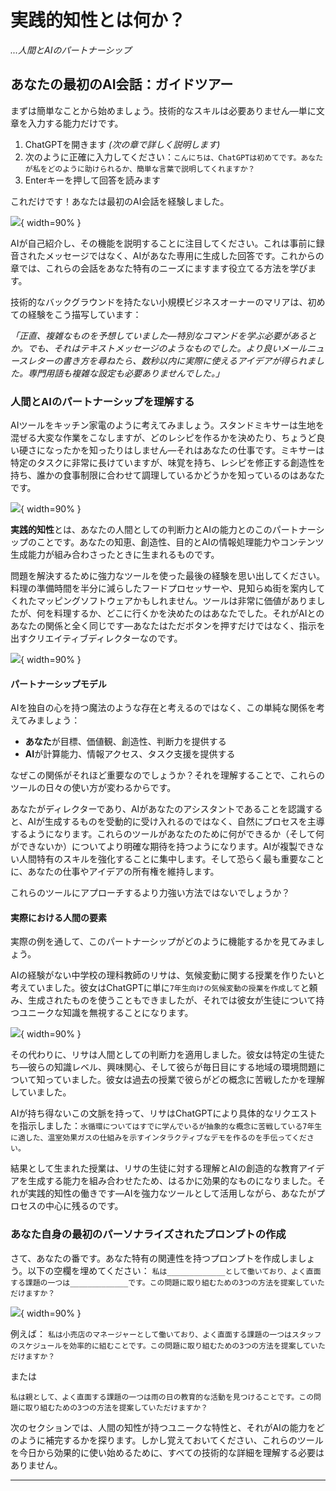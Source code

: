 # **実践的知性**とは何か？

*...人間とAIのパートナーシップ*

## あなたの最初のAI会話：ガイドツアー

まずは簡単なことから始めましょう。技術的なスキルは必要ありません—単に文章を入力する能力だけです。

1. ChatGPTを開きます *(次の章で詳しく説明します)*
2. 次のように正確に入力してください：`こんにちは、ChatGPTは初めてです。あなたが私をどのように助けられるか、簡単な言葉で説明してくれますか？`
3. Enterキーを押して回答を読みます

これだけです！あなたは最初のAI会話を経験しました。

![](images/first-conversation.jpg){ width=90% }

AIが自己紹介し、その機能を説明することに注目してください。これは事前に録音されたメッセージではなく、AIがあなた専用に生成した回答です。これからの章では、これらの会話をあなた特有のニーズにますます役立てる方法を学びます。

技術的なバックグラウンドを持たない小規模ビジネスオーナーのマリアは、初めての経験をこう描写しています：

*「正直、複雑なものを予想していました—特別なコマンドを学ぶ必要があるとか。でも、それはテキストメッセージのようなものでした。より良いメールニュースレターの書き方を尋ねたら、数秒以内に実際に使えるアイデアが得られました。専門用語も複雑な設定も必要ありませんでした。」*

### 人間とAIのパートナーシップを理解する

AIツールをキッチン家電のように考えてみましょう。スタンドミキサーは生地を混ぜる大変な作業をこなしますが、どのレシピを作るかを決めたり、ちょうど良い硬さになったかを知ったりはしません—それはあなたの仕事です。ミキサーは特定のタスクに非常に長けていますが、味覚を持ち、レシピを修正する創造性を持ち、誰かの食事制限に合わせて調理しているかどうかを知っているのはあなたです。

![](images/kitchen-analogy.jpg){ width=90% }

**実践的知性**とは、あなたの人間としての判断力とAIの能力とのこのパートナーシップのことです。あなたの知恵、創造性、目的とAIの情報処理能力やコンテンツ生成能力が組み合わさったときに生まれるものです。

問題を解決するために強力なツールを使った最後の経験を思い出してください。料理の準備時間を半分に減らしたフードプロセッサーや、見知らぬ街を案内してくれたマッピングソフトウェアかもしれません。ツールは非常に価値がありましたが、何を料理するか、どこに行くかを決めたのはあなたでした。それがAIとのあなたの関係と全く同じです—あなたはただボタンを押すだけではなく、指示を出すクリエイティブディレクターなのです。

![](images/human-ai-partnership.jpg){ width=90% }

#### パートナーシップモデル

AIを独自の心を持つ魔法のような存在と考えるのではなく、この単純な関係を考えてみましょう：

- **あなた**が目標、価値観、創造性、判断力を提供する
- **AI**が計算能力、情報アクセス、タスク支援を提供する

なぜこの関係がそれほど重要なのでしょうか？それを理解することで、これらのツールの日々の使い方が変わるからです。

あなたがディレクターであり、AIがあなたのアシスタントであることを認識すると、AIが生成するものを受動的に受け入れるのではなく、自然にプロセスを主導するようになります。これらのツールがあなたのために何ができるか（そして何ができないか）についてより明確な期待を持つようになります。AIが複製できない人間特有のスキルを強化することに集中します。そして恐らく最も重要なことに、あなたの仕事やアイデアの所有権を維持します。

これらのツールにアプローチするより力強い方法ではないでしょうか？

#### 実際における人間の要素

実際の例を通して、このパートナーシップがどのように機能するかを見てみましょう。

AIの経験がない中学校の理科教師のリサは、気候変動に関する授業を作りたいと考えていました。彼女はChatGPTに単に`7年生向けの気候変動の授業を作成して`と頼み、生成されたものを使うこともできましたが、それでは彼女が生徒について持つユニークな知識を無視することになります。

![](images/teacher-example.jpg){ width=90% }

その代わりに、リサは人間としての判断力を適用しました。彼女は特定の生徒たち—彼らの知識レベル、興味関心、そして彼らが毎日目にする地域の環境問題について知っていました。彼女は過去の授業で彼らがどの概念に苦戦したかを理解していました。

AIが持ち得ないこの文脈を持って、リサはChatGPTにより具体的なリクエストを指示しました：`水循環についてはすでに学んでいるが抽象的な概念に苦戦している7年生に適した、温室効果ガスの仕組みを示すインタラクティブなデモを作るのを手伝ってください。`

結果として生まれた授業は、リサの生徒に対する理解とAIの創造的な教育アイデアを生成する能力を組み合わせたため、はるかに効果的なものになりました。それが実践的知性の働きです—AIを強力なツールとして活用しながら、あなたがプロセスの中心に残るのです。

### あなた自身の最初のパーソナライズされたプロンプトの作成

さて、あなたの番です。あなた特有の関連性を持つプロンプトを作成しましょう。以下の空欄を埋めてください：
`私は_____________として働いており、よく直面する課題の一つは_____________です。この問題に取り組むための3つの方法を提案していただけますか？`

![](images/prompt-template.jpg){ width=90% }

例えば：
`私は小売店のマネージャーとして働いており、よく直面する課題の一つはスタッフのスケジュールを効率的に組むことです。この問題に取り組むための3つの方法を提案していただけますか？`

または

`私は親として、よく直面する課題の一つは雨の日の教育的な活動を見つけることです。この問題に取り組むための3つの方法を提案していただけますか？`

次のセクションでは、人間の知性が持つユニークな特性と、それがAIの能力をどのように補完するかを探ります。しかし覚えておいてください、これらのツールを今日から効果的に使い始めるために、すべての技術的な詳細を理解する必要はありません。

--- 